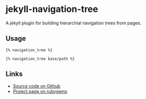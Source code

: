 # jekyll-navigation-tree

A jekyll plugin for building hierarchial navigation trees from pages.

## Usage

```liquid
{% navigation_tree %}
```

```liquid
{% navigation_tree base/path %}
```




## Links

* [Source code on Github](https://github.com/Josef-Friedrich/jekyll-navigation-tree)
* [Project page on rubygems](https://rubygems.org/gems/jekyll-navigation-tree)
